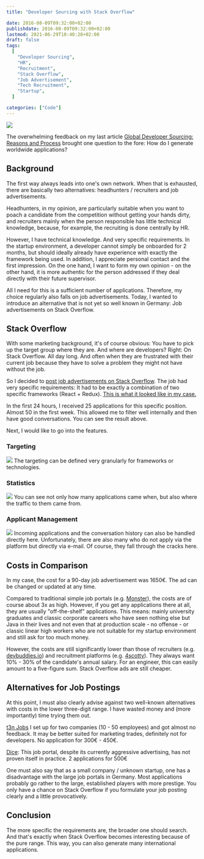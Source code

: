 ```yaml
---
title: "Developer Sourcing with Stack Overflow"

date: 2016-08-09T09:32:00+02:00
publishdate: 2016-08-09T09:32:00+02:00
lastmod: 2021-06-29T10:40:28+02:00
draft: false
tags:
  [
    "Developer Sourcing",
    "HR",
    "Recruitment",
    "Stack Overflow",
    "Job Advertisement",
    "Tech Recruitment",
    "Startup",
  ]

categories: ["Code"]
---
```


![](stackoverflow.png)

The overwhelming feedback on my last article [Global Developer Sourcing: Reasons and Process](https://klaus-breyer.de/blog/software-engineering/weltweites-entwickler-sourcing-gruende-dafuer-und-der-prozess/1692) brought one question to the fore: How do I generate worldwide applications?

## Background

The first way always leads into one's own network. When that is exhausted, there are basically two alternatives: headhunters / recruiters and job advertisements.

Headhunters, in my opinion, are particularly suitable when you want to poach a candidate from the competition without getting your hands dirty, and recruiters mainly when the person responsible has little technical knowledge, because, for example, the recruiting is done centrally by HR.

However, I have technical knowledge. And very specific requirements. In the startup environment, a developer cannot simply be onboarded for 2 months, but should ideally already have experience with exactly the framework being used. In addition, I appreciate personal contact and the first impression. On the one hand, I want to form my own opinion - on the other hand, it is more authentic for the person addressed if they deal directly with their future supervisor.

All I need for this is a sufficient number of applications. Therefore, my choice regularly also falls on job advertisements. Today, I wanted to introduce an alternative that is not yet so well known in Germany: Job advertisements on Stack Overflow.

## Stack Overflow

With some marketing background, it's of course obvious: You have to pick up the target group where they are. And where are developers? Right: On Stack Overflow. All day long. And often when they are frustrated with their current job because they have to solve a problem they might not have without the job.

So I decided to [post job advertisements on Stack Overflow](http://business.stackoverflow.com/careers/de/). The job had very specific requirements: It had to be exactly a combination of two specific frameworks (React + Redux). [This is what it looked like in my case.](https://klaus-breyer.de/wp-content/uploads/2016/08/stackoverflow-stellenanzeige.png)

In the first 24 hours, I received 25 applications for this specific position. Almost 50 in the first week. This allowed me to filter well internally and then have good conversations. You can see the result above. [](https://klaus-breyer.de/wp-content/uploads/2016/08/stackoverflow-bewerbungen.png)

Next, I would like to go into the features.

### Targeting

![](stackokverflow-targeting-300x229.png)
The targeting can be defined very granularly for frameworks or technologies.

### Statistics

![](stackoverflow-statistiken-300x229.png)
You can see not only how many applications came when, but also where the traffic to them came from.

### Applicant Management

![](stackoverflow-bewerbungen-300x229.png)
Incoming applications and the conversation history can also be handled directly here. Unfortunately, there are also many who do not apply via the platform but directly via e-mail. Of course, they fall through the cracks here.

## Costs in Comparison

In my case, the cost for a 90-day job advertisement was 1650€. The ad can be changed or updated at any time.

Compared to traditional simple job portals (e.g. [Monster](http://www.monster.de/)), the costs are of course about 3x as high. However, if you get any applications there at all, they are usually "off-the-shelf" applications. This means: mainly university graduates and classic corporate careers who have seen nothing else but Java in their lives and not even that at production scale - no offense - or classic linear high workers who are not suitable for my startup environment and still ask for too much money.

However, the costs are still significantly lower than those of recruiters (e.g. [devbuddies.io](https://devbuddies.io)) and recruitment platforms (e.g. [4scotty](https://4scotty.com/)). They always want 10% - 30% of the candidate's annual salary. For an engineer, this can easily amount to a five-figure sum. Stack Overflow ads are still cheaper.

## Alternatives for Job Postings

At this point, I must also clearly advise against two well-known alternatives with costs in the lower three-digit range. I have wasted money and (more importantly) time trying them out.

[t3n Jobs](http://t3n.de/jobs/) I set up for two companies (10 - 50 employees) and got almost no feedback. It may be better suited for marketing trades, definitely not for developers. No application for 300€ - 450€.

[Dice](http://de.dice.com): This job portal, despite its currently aggressive advertising, has not proven itself in practice. 2 applications for 500€

One must also say that as a small company / unknown startup, one has a disadvantage with the large job portals in Germany. Most applications probably go rather to the large, established players with more prestige. You only have a chance on Stack Overflow if you formulate your job posting clearly and a little provocatively.

## Conclusion

The more specific the requirements are, the broader one should search. And that's exactly when Stack Overflow becomes interesting because of the pure range. This way, you can also generate many international applications.
